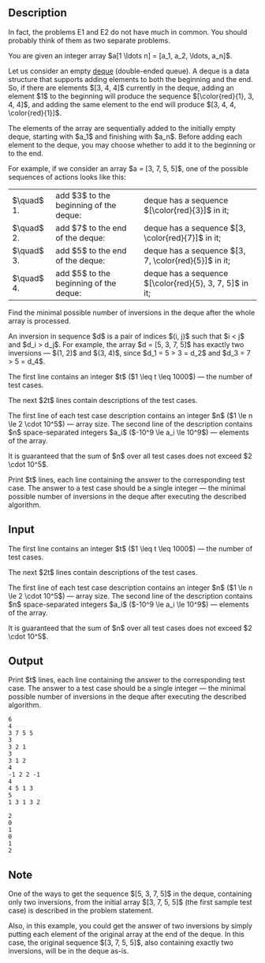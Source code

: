 ## Description

<div><p><span class="tex-font-style-it">In fact, the problems E1 and E2 do not have much in common. You should probably think of them as two separate problems.</span></p><p>You are given an integer array $a[1 \ldots n] = [a_1, a_2, \ldots, a_n]$.</p><p>Let us consider an empty <a href="https://tinyurl.com/pfeucbux">deque</a> (double-ended queue). A deque is a data structure that supports adding elements to both the beginning and the end. So, if there are elements $[3, 4, 4]$ currently in the deque, adding an element $1$ to the beginning will produce the sequence $[\color{red}{1}, 3, 4, 4]$, and adding the same element to the end will produce $[3, 4, 4, \color{red}{1}]$.</p><p>The elements of the array are sequentially added to the initially empty deque, starting with $a_1$ and finishing with $a_n$. Before adding each element to the deque, you may choose whether to add it to the beginning or to the end.</p><p>For example, if we consider an array $a = [3, 7, 5, 5]$, one of the possible sequences of actions looks like this: </p><table class="tex-tabular"><tbody><tr><td class="tex-tabular-text-align-left">$\quad$ 1.</td><td class="tex-tabular-text-align-left">add $3$ to the beginning of the deque:</td><td class="tex-tabular-text-align-left">deque has a sequence $[\color{red}{3}]$ in it;</td></tr><tr><td class="tex-tabular-text-align-left">$\quad$ 2.</td><td class="tex-tabular-text-align-left">add $7$ to the end of the deque:</td><td class="tex-tabular-text-align-left">deque has a sequence $[3, \color{red}{7}]$ in it;</td></tr><tr><td class="tex-tabular-text-align-left">$\quad$ 3.</td><td class="tex-tabular-text-align-left">add $5$ to the end of the deque:</td><td class="tex-tabular-text-align-left">deque has a sequence $[3, 7, \color{red}{5}]$ in it;</td></tr><tr><td class="tex-tabular-text-align-left">$\quad$ 4.</td><td class="tex-tabular-text-align-left">add $5$ to the beginning of the deque:</td><td class="tex-tabular-text-align-left">deque has a sequence $[\color{red}{5}, 3, 7, 5]$ in it;</td></tr></tbody></table><p></p><p>Find the minimal possible number of inversions in the deque after the whole array is processed. </p><p>An <span class="tex-font-style-it">inversion</span> in sequence $d$ is a pair of indices $(i, j)$ such that $i &lt; j$ and $d_i &gt; d_j$. For example, the array $d = [5, 3, 7, 5]$ has exactly two inversions&nbsp;— $(1, 2)$ and $(3, 4)$, since $d_1 = 5 &gt; 3 = d_2$ and $d_3 = 7 &gt; 5 = d_4$.</p></div><div class="input-specification"><p>The first line contains an integer $t$ ($1 \leq t \leq 1000$)&nbsp;— the number of test cases.</p><p>The next $2t$ lines contain descriptions of the test cases. </p><p>The first line of each test case description contains an integer $n$ ($1 \le n \le 2 \cdot 10^5$)&nbsp;— array size. The second line of the description contains $n$ space-separated integers $a_i$ ($-10^9 \le a_i \le 10^9$)&nbsp;— elements of the array.</p><p>It is guaranteed that the sum of $n$ over all test cases does not exceed $2 \cdot 10^5$.</p></div><div class="output-specification"><p>Print $t$ lines, each line containing the answer to the corresponding test case. The answer to a test case should be a single integer&nbsp;— the minimal possible number of inversions in the deque after executing the described algorithm.</p></div>

## Input

<p>The first line contains an integer $t$ ($1 \leq t \leq 1000$)&nbsp;— the number of test cases.</p><p>The next $2t$ lines contain descriptions of the test cases. </p><p>The first line of each test case description contains an integer $n$ ($1 \le n \le 2 \cdot 10^5$)&nbsp;— array size. The second line of the description contains $n$ space-separated integers $a_i$ ($-10^9 \le a_i \le 10^9$)&nbsp;— elements of the array.</p><p>It is guaranteed that the sum of $n$ over all test cases does not exceed $2 \cdot 10^5$.</p>

## Output

<p>Print $t$ lines, each line containing the answer to the corresponding test case. The answer to a test case should be a single integer&nbsp;— the minimal possible number of inversions in the deque after executing the described algorithm.</p>





```input1
6
4
3 7 5 5
3
3 2 1
3
3 1 2
4
-1 2 2 -1
4
4 5 1 3
5
1 3 1 3 2
```




```output1
2
0
1
0
1
2
```



## Note

<p>One of the ways to get the sequence $[5, 3, 7, 5]$ in the deque, containing only two inversions, from the initial array $[3, 7, 5, 5]$ (the first sample test case) is described in the problem statement. </p><p>Also, in this example, you could get the answer of two inversions by simply putting each element of the original array at the end of the deque. In this case, the original sequence $[3, 7, 5, 5]$, also containing exactly two inversions, will be in the deque as-is.</p>
